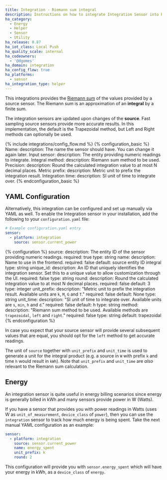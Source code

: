 ```yaml
---
title: Integration - Riemann sum integral
description: Instructions on how to integrate Integration Sensor into Home Assistant.
ha_category:
  - Energy
  - Helper
  - Sensor
  - Utility
ha_release: 0.87
ha_iot_class: Local Push
ha_quality_scale: internal
ha_codeowners:
  - '@dgomes'
ha_domain: integration
ha_config_flow: true
ha_platforms:
  - sensor
ha_integration_type: helper
---
```


This integrations provides the [Riemann sum](https://en.wikipedia.org/wiki/Riemann_sum)
of the values provided by a source sensor. The Riemann sum is an approximation
of an **integral** by a finite sum.

The integration sensors are updated upon changes of the **source**. Fast
sampling source sensors provide more accurate results. In this implementation, the
default is the Trapezoidal method, but Left and Right methods can optionally
be used.

{% include integrations/config_flow.md %}
{% configuration_basic %}
Name:
  description: The name the sensor should have. You can change it again later.
Input sensor:
  description: The entity providing numeric readings to integrate.
Integral method:
  description: Riemann sum method to be used.
Precision:
  description: Round the calculated integration value to at most N decimal places.
Metric prefix:
  description: Metric unit to prefix the integration result.
Integration time:
  description: SI unit of time to integrate over.
{% endconfiguration_basic %}


## YAML Configuration

Alternatively, this integration can be configured and set up manually via YAML
as well. To enable the Integration sensor in your installation, add the
following to your `configuration.yaml` file:

```yaml
# Example configuration.yaml entry
sensor:
  - platform: integration
    source: sensor.current_power
```

{% configuration %}
source:
  description: The entity ID of the sensor providing numeric readings.
  required: true
  type: string
name:
  description: Name to use in the frontend.
  required: false
  default: source entity ID integral
  type: string
unique_id:
   description: An ID that uniquely identifies the integration sensor. Set this to a unique value to allow customization through the UI.
   required: false
   type: string
round:
  description: Round the calculated integration value to at most N decimal places.
  required: false
  default: 3
  type: integer
unit_prefix:
  description: "Metric unit to prefix the integration result. Available units are `k`, `M`, `G` and `T`."
  required: false
  default: None
  type: string
unit_time:
  description: "SI unit of time to integrate over. Available units are `s`, `min`, `h` and `d`."
  required: false
  default: h
  type: string
method:
  description: "Riemann sum method to be used. Available methods are `trapezoidal`, `left` and `right`."
  required: false
  type: string
  default: trapezoidal
{% endconfiguration %}

In case you expect that your source sensor will provide several subsequent values that are equal, you should opt for the `left` method to get accurate readings.

The unit of `source` together with `unit_prefix` and `unit_time` is used to generate a unit for the integral product (e.g. a source in `W` with prefix `k` and time `h` would result in `kWh`). Note that `unit_prefix` and `unit_time` are _also_ relevant to the Riemann sum calculation. 

## Energy

An integration sensor is quite useful in energy billing scenarios since energy is generally billed in kWh and many sensors provide power in W (Watts).

If you have a sensor that provides you with power readings in Watts (uses W as `unit_of_measurement`, `device_class` of `power`), then you can use the `integration` sensor to track how much energy is being spent. Take the next manual YAML configuration as an example:

```yaml
sensor:
  - platform: integration
    source: sensor.current_power
    name: energy_spent
    unit_prefix: k
    round: 2
```

This configuration will provide you with `sensor.energy_spent` which will have your energy in kWh, as a `device_class` of `energy`.
